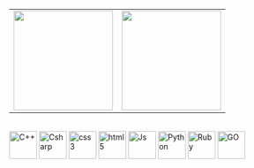 <table>
    <tr>
        <td>
            <img height="180em" src="https://github-readme-stats.vercel.app/api?username=painkoleo&show_icons=true&theme=dracula">
        </td>
        <td>
            <img height="180em" src="https://github-readme-stats.vercel.app/api/top-langs/?username=painkoleo&layout=compact&theme=dracula">
        </td>
    </tr>
</table>
<div style="display: inline_block"><br>
    <img align="center" alt="C++" height="50" src="https://cdn.jsdelivr.net/gh/devicons/devicon@latest/icons/cplusplus/cplusplus-original.svg" />
    <img align="center" alt="Csharp" height="50" src="https://cdn.jsdelivr.net/gh/devicons/devicon@latest/icons/csharp/csharp-original.svg" />
    <img align="center" alt="css3" height="50" src="https://cdn.jsdelivr.net/gh/devicons/devicon@latest/icons/css3/css3-original.svg" />
    <img align="center" alt="html5" height="50" src="https://cdn.jsdelivr.net/gh/devicons/devicon@latest/icons/html5/html5-original.svg" />
    <img align="center" alt="Js" height="50" src="https://cdn.jsdelivr.net/gh/devicons/devicon@latest/icons/javascript/javascript-original.svg" />
    <img align="center" alt="Python" height="50" src="https://cdn.jsdelivr.net/gh/devicons/devicon@latest/icons/python/python-plain.svg" />
    <img align="center" alt="Ruby" height="50" src="https://cdn.jsdelivr.net/gh/devicons/devicon@latest/icons/ruby/ruby-plain.svg" />
    <img align="center" alt="GO" height="50" src="https://cdn.jsdelivr.net/gh/devicons/devicon@latest/icons/go/go-original-wordmark.svg" />
</div>
